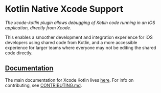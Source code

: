 # Kotlin Native Xcode Support

*The xcode-kotlin plugin allows debugging of Kotlin code running in an iOS application, directly from Xcode.*

This enables a smoother development and integration experience for iOS developers using shared code from Kotlin, and a more accessible experience for larger teams where everyone may not be editing the shared code directly.

## [Documentation](https://touchlab.co/xcodekotlin)

The main documentation for Xcode Kotlin lives [here](https://touchlab.co/xcodekotlin). For info on contributing, see [CONTRIBUTING.md](CONTRIBUTING.md).